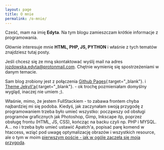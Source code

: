 ```yaml
---
layout: page
title: O mnie
permalink: /o-mnie/
---
```


Cześć, mam na imię **Edyta**. Na tym blogu zamieszczam krótkie informacje z programowania.

Głównie interesuje mnie **HTML, PHP, JS, PYTHON** i właśnie z tych tematów znajdziesz tutaj posty.

Jeśli chcesz się ze mną skontaktować wyślij mail na adres [jozdowska.edyta@protonmail.com](mailto:jozdowska.edyta@protonmail.com). Chętnie wymienię się spostrzeżeniami w danym temacie.

Sam blog zrobiony jest z połączenia [Github Pages](https://pages.github.com/){:target="_blank"}. i [Theme Jekyll'a](https://github.com/amitmerchant1990/reverie){:target="_blank"}. - ok trochę pozmieniałam domyślny wygląd, inaczej nie umiem ;). 

Właśnie, mimo, że jestem FullStackiem - to zabawa frontem chyba najbardziej mi się podoba. Kiedyś, jak zaczynałam swoją przygodę z programowaniem trzeba było umieć wszystko: począwszy od obsługi programów graficznych jak Photoshop, Gimp, Inkscape itp, poprzez obsługę frontu (HTML, JS, CSS), kończąc na backu czyli np. PHP i MYSQL. A... no i trzeba było umieć ustawić Apatch'a, popisać parę komend w htaccess, wziąć pod uwagę optymalizację obrazów i wszystkich resource, ale o tym w moim [pierwszym poście - jak w ogóle zaczeła się moja przygoda](../2019-10-11-poczatek-przygody).


